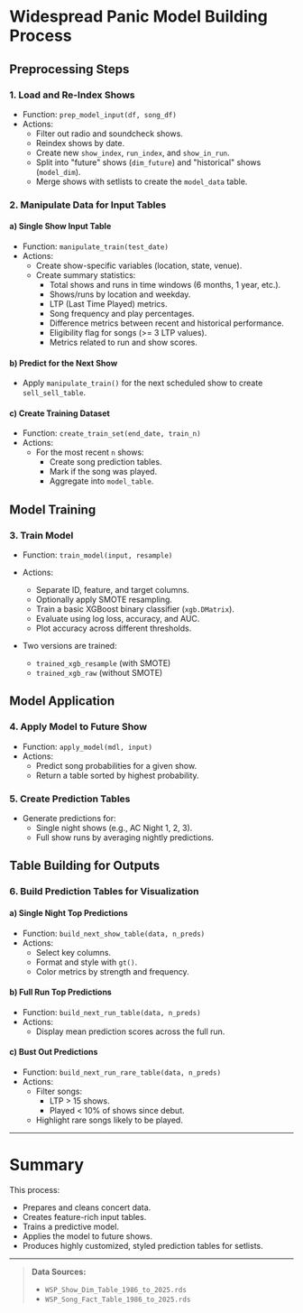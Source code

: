 # Widespread Panic Model Building Process

## Preprocessing Steps

### 1. Load and Re-Index Shows
- Function: `prep_model_input(df, song_df)`
- Actions:
  - Filter out radio and soundcheck shows.
  - Reindex shows by date.
  - Create new `show_index`, `run_index`, and `show_in_run`.
  - Split into "future" shows (`dim_future`) and "historical" shows (`model_dim`).
  - Merge shows with setlists to create the `model_data` table.

### 2. Manipulate Data for Input Tables

#### a) Single Show Input Table
- Function: `manipulate_train(test_date)`
- Actions:
  - Create show-specific variables (location, state, venue).
  - Create summary statistics:
    - Total shows and runs in time windows (6 months, 1 year, etc.).
    - Shows/runs by location and weekday.
    - LTP (Last Time Played) metrics.
    - Song frequency and play percentages.
    - Difference metrics between recent and historical performance.
    - Eligibility flag for songs (>= 3 LTP values).
    - Metrics related to run and show scores.

#### b) Predict for the Next Show
- Apply `manipulate_train()` for the next scheduled show to create `sell_sell_table`.

#### c) Create Training Dataset
- Function: `create_train_set(end_date, train_n)`
- Actions:
  - For the most recent `n` shows:
    - Create song prediction tables.
    - Mark if the song was played.
    - Aggregate into `model_table`.

## Model Training

### 3. Train Model
- Function: `train_model(input, resample)`
- Actions:
  - Separate ID, feature, and target columns.
  - Optionally apply SMOTE resampling.
  - Train a basic XGBoost binary classifier (`xgb.DMatrix`).
  - Evaluate using log loss, accuracy, and AUC.
  - Plot accuracy across different thresholds.

- Two versions are trained:
  - `trained_xgb_resample` (with SMOTE)
  - `trained_xgb_raw` (without SMOTE)

## Model Application

### 4. Apply Model to Future Show
- Function: `apply_model(mdl, input)`
- Actions:
  - Predict song probabilities for a given show.
  - Return a table sorted by highest probability.

### 5. Create Prediction Tables
- Generate predictions for:
  - Single night shows (e.g., AC Night 1, 2, 3).
  - Full show runs by averaging nightly predictions.

## Table Building for Outputs

### 6. Build Prediction Tables for Visualization

#### a) Single Night Top Predictions
- Function: `build_next_show_table(data, n_preds)`
- Actions:
  - Select key columns.
  - Format and style with `gt()`.
  - Color metrics by strength and frequency.

#### b) Full Run Top Predictions
- Function: `build_next_run_table(data, n_preds)`
- Actions:
  - Display mean prediction scores across the full run.

#### c) Bust Out Predictions
- Function: `build_next_run_rare_table(data, n_preds)`
- Actions:
  - Filter songs:
    - LTP > 15 shows.
    - Played < 10% of shows since debut.
  - Highlight rare songs likely to be played.

---

# Summary
This process:
- Prepares and cleans concert data.
- Creates feature-rich input tables.
- Trains a predictive model.
- Applies the model to future shows.
- Produces highly customized, styled prediction tables for setlists.

---

> **Data Sources:**
> - `WSP_Show_Dim_Table_1986_to_2025.rds`
> - `WSP_Song_Fact_Table_1986_to_2025.rds`

